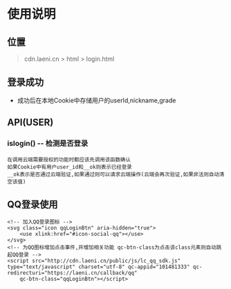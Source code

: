 # 使用说明

## 位置
> cdn.laeni.cn > html > login.html

## 登录成功
 * 成功后在本地Cookie中存储用户的userId,nickname,grade

## API(USER)
### islogin() -- 检测是否登录
	在调用云端需要授权的功能时都应该先调用该函数确认
	如果Cookie中有用户user_id和__ok则表示已经登录
	__ok表示是否通过云端验证,如果通过则可以请求云端操作(云端会再次验证,如果非法则自动清空该值)
	
## QQ登录使用
	<!-- 加入QQ登录图标 -->
	<svg class="icon qqLoginBtn" aria-hidden="true">
		<use xlink:href="#icon-social-qq"></use>
	</svg>
	<!-- 为QQ图标增加点击事件,并增加相关功能 qc-btn-class为点击该class元素则自动跳起QQ登录 -->
	<script src="http://cdn.laeni.cn/public/js/lc_qq_sdk.js" type="text/javascript" charset="utf-8" qc-appid="101481333" qc-redirecturi="https://laeni.cn/callback/qq"
		qc-btn-class="qqLoginBtn"></script>
	